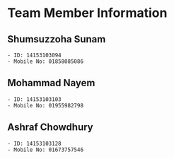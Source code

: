 # Team Member Information


##  Shumsuzzoha Sunam
~~~
- ID: 14153103094
- Mobile No: 01858085086
~~~

## Mohammad Nayem
~~~
- ID: 14153103103
- Mobile No: 01955982798
~~~

## Ashraf Chowdhury
~~~
- ID: 14153103128
- Mobile No: 01673757546
~~~
